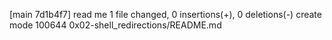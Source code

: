 [main 7d1b4f7] read me
 1 file changed, 0 insertions(+), 0 deletions(-)
 create mode 100644 0x02-shell_redirections/README.md
